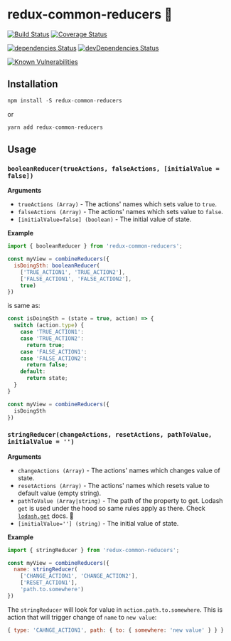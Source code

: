 # redux-common-reducers :hatching_chick:

[![Build Status](https://travis-ci.org/try-again-apps/redux-common-reducers.svg?branch=master)](https://travis-ci.org/try-again-apps/redux-common-reducers)
[![Coverage Status](https://coveralls.io/repos/github/try-again-apps/redux-common-reducers/badge.svg?branch=master)](https://coveralls.io/github/try-again-apps/redux-common-reducers?branch=master)

[![dependencies Status](https://david-dm.org/try-again-apps/redux-common-reducers/status.svg)](https://david-dm.org/try-again-apps/redux-common-reducers)
[![devDependencies Status](https://david-dm.org/try-again-apps/redux-common-reducers/dev-status.svg)](https://david-dm.org/try-again-apps/redux-common-reducers?type=dev)

[![Known Vulnerabilities](https://snyk.io/test/github/try-again-apps/redux-common-reducers/ec3bcec2480c321eb508263b7ee48adacb5e17fb/badge.svg)](https://snyk.io/test/github/try-again-apps/redux-common-reducers/ec3bcec2480c321eb508263b7ee48adacb5e17fb)

## Installation
```js
npm install -S redux-common-reducers
```
or
```js
yarn add redux-common-reducers
```
## Usage

### `booleanReducer(trueActions, falseActions, [initialValue = false])`
**Arguments**
* `trueActions (Array)` - The actions' names which sets value to `true`.
* `falseActions (Array)` - The actions' names which sets value to `false`.
* `[initialValue=false] (boolean)` - The initial value of state.

**Example**
```js
import { booleanReducer } from 'redux-common-reducers';

const myView = combineReducers({
  isDoingSth: booleanReducer(
    ['TRUE_ACTION1', 'TRUE_ACTION2'],
    ['FALSE_ACTION1', 'FALSE_ACTION2'],
    true)
})
```

is same as:

```js
const isDoingSth = (state = true, action) => {
  switch (action.type) {
    case 'TRUE_ACTION1':
    case 'TRUE_ACTION2':
      return true;
    case 'FALSE_ACTION1':
    case 'FALSE_ACTION2':
      return false;
    default:
      return state;
  }
}

const myView = combineReducers({
  isDoingSth
})
```

### `stringReducer(changeActions, resetActions, pathToValue, initialValue = '')`
**Arguments**
* `changeActions (Array)` - The actions' names which changes value of state.
* `resetActions (Array)` - The actions' names which resets value to default value (empty string).
* `pathToValue (Array|string)` - The path of the property to get. Lodash `get` is used under the hood so same rules apply as there. Check [`lodash.get`](https://lodash.com/docs/4.17.2#get) docs. :eyes:
* `[initialValue=''] (string)` - The initial value of state.

**Example**
```js
import { stringReducer } from 'redux-common-reducers';

const myView = combineReducers({
  name: stringReducer(
    ['CHANGE_ACTION1', 'CHANGE_ACTION2'],
    ['RESET_ACTION1'],
    'path.to.somewhere')
})
```
The `stringReducer` will look for value in `action.path.to.somewhere`.
This is action that will trigger change of `name` to `new value`:
```js
{ type: 'CAHNGE_ACTION1', path: { to: { somewhere: 'new value' } } }
```
